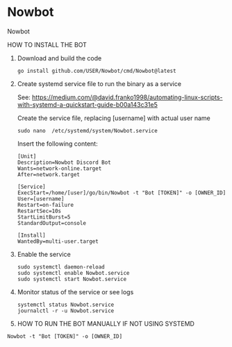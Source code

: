 # Nowbot
Nowbot

HOW TO INSTALL THE BOT
1. Download and build the code

    ```
    go install github.com/USER/Nowbot/cmd/Nowbot@latest
    ```

3. Create systemd service file to run the binary as a service

    See: https://medium.com/@david.franko1998/automating-linux-scripts-with-systemd-a-quickstart-guide-b00a143c31e5

    Create the service file, replacing [username] with actual user name
   
    ```
    sudo nano  /etc/systemd/system/Nowbot.service
    ```

    Insert the following content:
    ```  
    [Unit]
    Description=Nowbot Discord Bot
    Wants=network-online.target
    After=network.target
    
    [Service]
    ExecStart=/home/[user]/go/bin/Nowbot -t "Bot [TOKEN]" -o [OWNER_ID]
    User=[username]
    Restart=on-failure
    RestartSec=10s
    StartLimitBurst=5
    StandardOutput=console
    
    [Install]
    WantedBy=multi-user.target
    ```

5. Enable the service
    ```
    sudo systemctl daemon-reload
    sudo systemctl enable Nowbot.service
    sudo systemctl start Nowbot.service
    ```

5. Monitor status of the service or see logs
    ```
    systemctl status Nowbot.service
    journalctl -r -u Nowbot.service
    ```


6. HOW TO RUN THE BOT MANUALLY IF NOT USING SYSTEMD
```
Nowbot -t "Bot [TOKEN]" -o [OWNER_ID]
```

